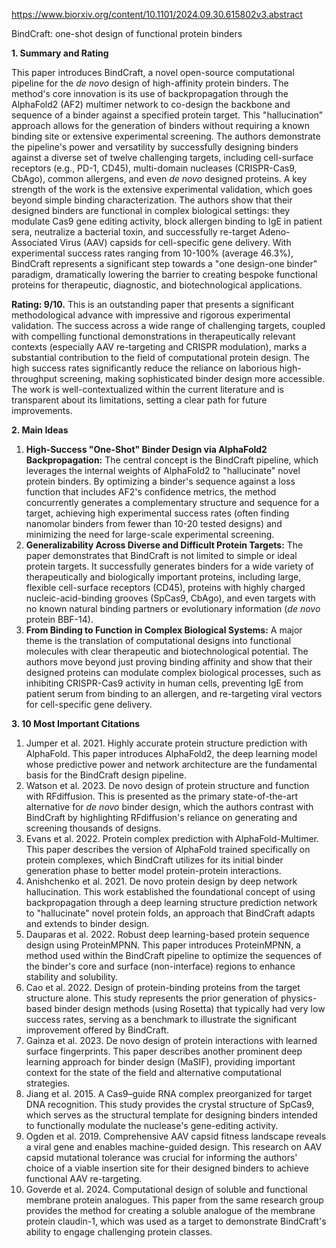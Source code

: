 https://www.biorxiv.org/content/10.1101/2024.09.30.615802v3.abstract

BindCraft: one-shot design of functional protein binders

**1. Summary and Rating**

This paper introduces BindCraft, a novel open-source computational pipeline for the *de novo* design of high-affinity protein binders. The method's core innovation is its use of backpropagation through the AlphaFold2 (AF2) multimer network to co-design the backbone and sequence of a binder against a specified protein target. This "hallucination" approach allows for the generation of binders without requiring a known binding site or extensive experimental screening. The authors demonstrate the pipeline's power and versatility by successfully designing binders against a diverse set of twelve challenging targets, including cell-surface receptors (e.g., PD-1, CD45), multi-domain nucleases (CRISPR-Cas9, CbAgo), common allergens, and even *de novo* designed proteins. A key strength of the work is the extensive experimental validation, which goes beyond simple binding characterization. The authors show that their designed binders are functional in complex biological settings: they modulate Cas9 gene editing activity, block allergen binding to IgE in patient sera, neutralize a bacterial toxin, and successfully re-target Adeno-Associated Virus (AAV) capsids for cell-specific gene delivery. With experimental success rates ranging from 10-100% (average 46.3%), BindCraft represents a significant step towards a "one design-one binder" paradigm, dramatically lowering the barrier to creating bespoke functional proteins for therapeutic, diagnostic, and biotechnological applications.

**Rating: 9/10.** This is an outstanding paper that presents a significant methodological advance with impressive and rigorous experimental validation. The success across a wide range of challenging targets, coupled with compelling functional demonstrations in therapeutically relevant contexts (especially AAV re-targeting and CRISPR modulation), marks a substantial contribution to the field of computational protein design. The high success rates significantly reduce the reliance on laborious high-throughput screening, making sophisticated binder design more accessible. The work is well-contextualized within the current literature and is transparent about its limitations, setting a clear path for future improvements.

**2. Main Ideas**

1.  **High-Success "One-Shot" Binder Design via AlphaFold2 Backpropagation:** The central concept is the BindCraft pipeline, which leverages the internal weights of AlphaFold2 to "hallucinate" novel protein binders. By optimizing a binder's sequence against a loss function that includes AF2's confidence metrics, the method concurrently generates a complementary structure and sequence for a target, achieving high experimental success rates (often finding nanomolar binders from fewer than 10-20 tested designs) and minimizing the need for large-scale experimental screening.
2.  **Generalizability Across Diverse and Difficult Protein Targets:** The paper demonstrates that BindCraft is not limited to simple or ideal protein targets. It successfully generates binders for a wide variety of therapeutically and biologically important proteins, including large, flexible cell-surface receptors (CD45), proteins with highly charged nucleic-acid-binding grooves (SpCas9, CbAgo), and even targets with no known natural binding partners or evolutionary information (*de novo* protein BBF-14).
3.  **From Binding to Function in Complex Biological Systems:** A major theme is the translation of computational designs into functional molecules with clear therapeutic and biotechnological potential. The authors move beyond just proving binding affinity and show that their designed proteins can modulate complex biological processes, such as inhibiting CRISPR-Cas9 activity in human cells, preventing IgE from patient serum from binding to an allergen, and re-targeting viral vectors for cell-specific gene delivery.

**3. 10 Most Important Citations**

1.  Jumper et al. 2021. Highly accurate protein structure prediction with AlphaFold. This paper introduces AlphaFold2, the deep learning model whose predictive power and network architecture are the fundamental basis for the BindCraft design pipeline.
2.  Watson et al. 2023. De novo design of protein structure and function with RFdiffusion. This is presented as the primary state-of-the-art alternative for *de novo* binder design, which the authors contrast with BindCraft by highlighting RFdiffusion's reliance on generating and screening thousands of designs.
3.  Evans et al. 2022. Protein complex prediction with AlphaFold-Multimer. This paper describes the version of AlphaFold trained specifically on protein complexes, which BindCraft utilizes for its initial binder generation phase to better model protein-protein interactions.
4.  Anishchenko et al. 2021. De novo protein design by deep network hallucination. This work established the foundational concept of using backpropagation through a deep learning structure prediction network to "hallucinate" novel protein folds, an approach that BindCraft adapts and extends to binder design.
5.  Dauparas et al. 2022. Robust deep learning-based protein sequence design using ProteinMPNN. This paper introduces ProteinMPNN, a method used within the BindCraft pipeline to optimize the sequences of the binder's core and surface (non-interface) regions to enhance stability and solubility.
6.  Cao et al. 2022. Design of protein-binding proteins from the target structure alone. This study represents the prior generation of physics-based binder design methods (using Rosetta) that typically had very low success rates, serving as a benchmark to illustrate the significant improvement offered by BindCraft.
7.  Gainza et al. 2023. De novo design of protein interactions with learned surface fingerprints. This paper describes another prominent deep learning approach for binder design (MaSIF), providing important context for the state of the field and alternative computational strategies.
8.  Jiang et al. 2015. A Cas9–guide RNA complex preorganized for target DNA recognition. This study provides the crystal structure of SpCas9, which serves as the structural template for designing binders intended to functionally modulate the nuclease's gene-editing activity.
9.  Ogden et al. 2019. Comprehensive AAV capsid fitness landscape reveals a viral gene and enables machine-guided design. This research on AAV capsid mutational tolerance was crucial for informing the authors' choice of a viable insertion site for their designed binders to achieve functional AAV re-targeting.
10. Goverde et al. 2024. Computational design of soluble and functional membrane protein analogues. This paper from the same research group provides the method for creating a soluble analogue of the membrane protein claudin-1, which was used as a target to demonstrate BindCraft's ability to engage challenging protein classes.
